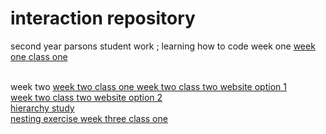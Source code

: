 # interaction repository 
second year parsons student work ; learning how to code 
 week one
            <a href="https://madelinebenfield.github.io/mads/studio/week001/index.html"> week one class one </a> <br> <br>

week two
            <a href="https://madelinebenfield.github.io/mads/studio/week002/class1/week2website1"> week two class one </a>
            <a href="https://madelinebenfield.github.io/mads/studio/week002/class2/option1"> week two class two website option 1 </a><br/>
            <a href="https://madelinebenfield.github.io/mads/studio/week002/class2/option2"> week two class two website option 2 </a> <br/>
            <a href="https://docs.google.com/document/d/18MbowYiVM3CK9pa5tRKbeBdWOKcXYmJcnaIVnb1xjjI/edit?usp=sharing"> hierarchy study </a> <br/>
            <a href="https://madelinebenfield.github.io/mads/studio/week002/nesting.html"> nesting exercise </a>
            <a href="https://madelinebenfield.github.io/mads/week003/week3option1"> week three class one </a>